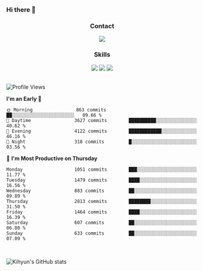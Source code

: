 ### Hi there 👋

<!--
**Key5771/Key5771** is a ✨ _special_ ✨ repository because its `README.md` (this file) appears on your GitHub profile.

Here are some ideas to get you started:

- 🔭 I’m currently working on ...
- 🌱 I’m currently learning ...
- 👯 I’m looking to collaborate on ...
- 🤔 I’m looking for help with ...
- 💬 Ask me about ...
- 📫 How to reach me: ...
- 😄 Pronouns: ...
- ⚡ Fun fact: ...
-->

<h3 align="center">Contact</h3>
<div align="center">
  <a href="mailto:ksj57715@gmail.com"><img src="https://img.shields.io/badge/Gmail-D14836?style=for-the-badge&logo=gmail&logoColor=white"/></a>
</div>

<h3 align="center">Skills</h3>
<div align="center">
  <img src="https://img.shields.io/badge/iOS-000000?style=for-the-badge&logo=ios&logoColor=white"/>
  <img src="https://img.shields.io/badge/Swift-FA7343?style=for-the-badge&logo=swift&logoColor=white"/>
  <img src="https://img.shields.io/badge/Xcode-007ACC?style=for-the-badge&logo=Xcode&logoColor=white"/>
</div>

<br>

<!--START_SECTION:waka-->
![Profile Views](http://img.shields.io/badge/Profile%20Views-0-blue)

**I'm an Early 🐤** 

```text
🌞 Morning                863 commits         ██░░░░░░░░░░░░░░░░░░░░░░░   09.66 % 
🌆 Daytime                3627 commits        ██████████░░░░░░░░░░░░░░░   40.62 % 
🌃 Evening                4122 commits        ████████████░░░░░░░░░░░░░   46.16 % 
🌙 Night                  318 commits         █░░░░░░░░░░░░░░░░░░░░░░░░   03.56 % 
```
📅 **I'm Most Productive on Thursday** 

```text
Monday                   1051 commits        ███░░░░░░░░░░░░░░░░░░░░░░   11.77 % 
Tuesday                  1479 commits        ████░░░░░░░░░░░░░░░░░░░░░   16.56 % 
Wednesday                883 commits         ██░░░░░░░░░░░░░░░░░░░░░░░   09.89 % 
Thursday                 2813 commits        ████████░░░░░░░░░░░░░░░░░   31.50 % 
Friday                   1464 commits        ████░░░░░░░░░░░░░░░░░░░░░   16.39 % 
Saturday                 607 commits         ██░░░░░░░░░░░░░░░░░░░░░░░   06.80 % 
Sunday                   633 commits         ██░░░░░░░░░░░░░░░░░░░░░░░   07.09 % 
```



<!--END_SECTION:waka-->

<br>


![Kihyun's GitHub stats](https://github-readme-stats.vercel.app/api?username=key5771&show_icons=true&theme=radical)

